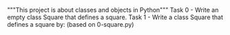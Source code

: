 """This project is about classes and objects in Python"""
Task 0 - Write an empty class Square that defines a square.
Task 1 - Write a class Square that defines a square by: (based on 0-square.py)
